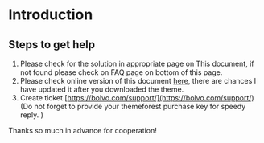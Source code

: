 # Introduction

## Steps to get help

1. Please check for the solution in appropriate page on This document, if not found please check on FAQ page on bottom of this page.
2. Please check online version of this document [here](https://documentation.bolvo.com/consulspot-hubspot-theme-documentation/index.html), there are chances I have updated it after you downloaded the theme.
3. Create ticket [https://bolvo.com/support/](https://bolvo.com/support/) \(Do not forget to provide your themeforest purchase key for speedy reply. \)

Thanks so much in advance for cooperation!





